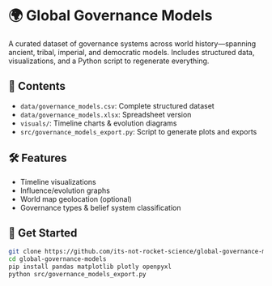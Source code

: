 # 🌍 Global Governance Models

A curated dataset of governance systems across world history—spanning ancient, tribal, imperial, and democratic models. Includes structured data, visualizations, and a Python script to regenerate everything.

## 📁 Contents

- `data/governance_models.csv`: Complete structured dataset
- `data/governance_models.xlsx`: Spreadsheet version
- `visuals/`: Timeline charts & evolution diagrams
- `src/governance_models_export.py`: Script to generate plots and exports

## 🛠 Features

- Timeline visualizations
- Influence/evolution graphs
- World map geolocation (optional)
- Governance types & belief system classification

## 🚀 Get Started

```bash
git clone https://github.com/its-not-rocket-science/global-governance-models
cd global-governance-models
pip install pandas matplotlib plotly openpyxl
python src/governance_models_export.py
